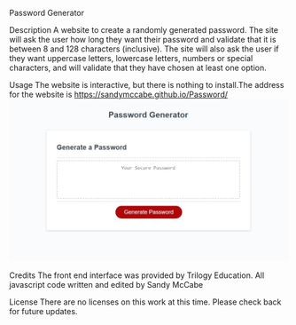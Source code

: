Password Generator
​

Description
​A website to create a randomly generated password.  The site will ask the user how long they want their password and validate that it is between 8 and 128 characters (inclusive).  The site will also ask the user if they want uppercase letters, lowercase letters, numbers or special characters, and will validate that they have chosen at least one option.
​

Usage
​The website is interactive, but there is nothing to install. ​The address for the website is https://sandymccabe.github.io/Password/
![Alt text](./Develop/Website-image.JPG "Password Generator")

Credits
​The front end interface was provided by Trilogy Education.  All javascript code written and edited by Sandy McCabe​​

License
​There are no licenses on this work at this time. Please check back for future updates.​
